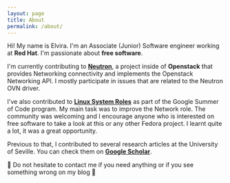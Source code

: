 ```yaml
---
layout: page
title: About
permalink: /about/
---
```


Hi! My name is Elvira. I'm an Associate (Junior) Software engineer working at
**Red Hat**.  I'm passionate about **free software**.

I'm currently contributing to
[**Neutron**](https://docs.openstack.org/neutron/latest/), a project inside of
**Openstack** that provides Networking connectivity and implements the
Openstack Networking API. I mostly participate in issues that are related to
the Neutron OVN driver.

I've also contributed to [**Linux System
Roles**](https://linux-system-roles.github.io/) as part of the Google Summer of
Code program. My main task was to improve the Network role. The community was
welcoming and I encourage anyone who is interested on free software to take a
look at this or any other Fedora project. I learnt quite a lot, it was a great
opportunity.

Previous to that, I contributed to several research articles at the University
of Seville. You can check them on [**Google
Scholar**](https://scholar.google.com/citations?user=guYINIAAAAAJ&hl=en).

🌿 Do not hesitate to contact me if you need anything or if you see
something wrong on my blog 🌿
